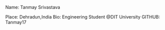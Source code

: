 Name: Tanmay Srivastava

Place: Dehradun,India
Bio: Engineering Student @DIT University
GITHUB: Tanmay17